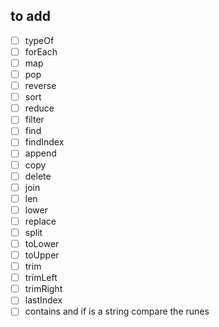 ## to add
- [ ] typeOf
- [ ] forEach
- [ ] map
- [ ] pop
- [ ] reverse
- [ ] sort
- [ ] reduce
- [ ] filter
- [ ] find
- [ ] findIndex
- [ ] append
- [ ] copy
- [ ] delete
- [ ] join
- [ ] len
- [ ] lower
- [ ] replace
- [ ] split
- [ ] toLower
- [ ] toUpper
- [ ] trim
- [ ] trimLeft
- [ ] trimRight
- [ ] lastIndex
- [ ] contains and if is a string compare the runes

